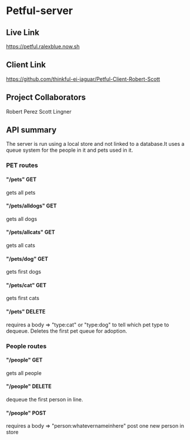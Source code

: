 # Petful-server

## Live Link 
https://petful.ralexblue.now.sh

## Client Link 
https://github.com/thinkful-ei-jaguar/Petful-Client-Robert-Scott

## Project Collaborators
Robert Perez
Scott Lingner

## API summary
The server is run using a local store and not linked to a database.It uses a queue system for the people in it and pets used in it.
### PET routes
#### "/pets" GET
gets all pets
#### "/pets/alldogs" GET
gets all dogs
#### "/pets/allcats" GET
gets all cats
#### "/pets/dog" GET
gets first dogs
#### "/pets/cat" GET
gets first cats
#### "/pets" DELETE
requires a body => "type:cat" or "type:dog" to tell which pet type to dequeue.
Deletes the first pet queue for adoption.
### People routes
#### "/people" GET
gets all people
#### "/people" DELETE
dequeue the  first person in line.
#### "/people" POST
requires a body => "person:whatevernameinhere" 
post one new person in store








